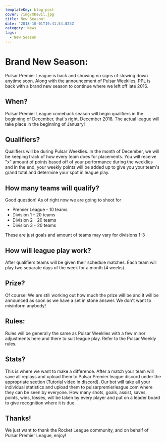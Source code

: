 ```yaml
---
templateKey: blog-post
cover: /img/XDevil.jpg
title: New Season!
date: '2018-10-01T19:41:54.023Z'
category: News
tags:
  - New Season
---
```

# Brand New Season:

Pulsar Premier League is back and showing no signs of slowing down anytime soon. Along with the announcement of Pulsar Weeklies, PPL is back with a brand new season to continue where we left off late 2016.

## When?

Pulsar Premier League comeback season will begin qualifiers in the beginning of December, that's right, December 2018. The actual league will take place in the beginning of January!

## Qualifiers?

Qualifiers will be during Pulsar Weeklies. In the month of December, we will be keeping track of how every team does for placements. You will receive "x" amount of points based off of your performance during the weeklies and in the end, your weekly points will be added up to give you your team's grand total and determine your spot in league play.

## How many teams will qualify?

Good question! As of right now we are going to shoot for

* Premier League - 10 teams
* Division 1 - 20 teams
* Division 2 - 20 teams
* Division 3 - 20 teams

These are just goals and amount of teams may vary for divisions 1-3

## How will league play work?

After qualifiers teams will be given their schedule matches. Each team will play two separate days of the week for a month (4 weeks). 

## Prize?

Of course! We are still working out how much the prize will be and it will be announced as soon as we have a set in stone answer. We don't want to misinform anybody!

## Rules:

Rules will be generally the same as Pulsar Weeklies with a few minor adjustments here and there to suit league play. Refer to the Pulsar Weekly rules.

## Stats?

This is where we want to make a difference. After a match your team will save all replays and upload them to Pulsar Premier league discord under the appropriate section (Tutorial video in discord). Our bot will take all your individual statistics and upload them to pulsarpremierleague.com where they can be seen by everyone. How many shots, goals, assist, saves, points, wins, losses, will be taken by every player and put on a leader board to give recognition where it is due.  



## Thanks!

We just want to thank the Rocket League community, and on behalf of Pulsar Premier League, enjoy!
